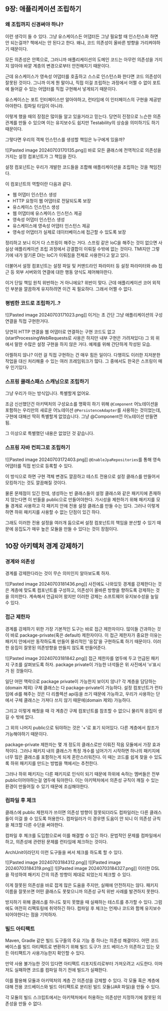 
## 9장: 애플리케이션 조립하기
### 왜 조립까지 신경써야 하나?
이런 생각이 들 수 있다. 그냥 유스케이스든 어댑터든 그냥 필요할 때 인스턴스화 하면 안 되는걸까?
책에서는 안 된다고 한다. 왜냐, 코드 의존성이 올바른 방향을 가리켜야하기 때문이다.

모든 의존성은 안쪽으로, 그러니까 애플리케이션의 도메인 코드는 아무런 의존성을 가지지 않아야 바깥 계층의 변경으로부터 안전해지기 때문이다.

근데 유스케이스가 영속성 어댑터를 호출하고 스스로 인스턴스화 한다면 코드 의존성이 잘못된 것이다.
그니까 이게 뭔 말이냐, 직접 이걸 조립하는 과정에서 어쩔 수 없이 포트에 들어갈 수 있는 어댑터를 직접 구현해서 넣게되기 때문이다.

유스케이스는 포트 인터페이스만 알아야하고, 런타임에 이 인터페이스의 구현을 제공받아야한다. 컴파일 타임이 아니라.

이렇게 했을 때의 장점은 많이들 알고 있을거라고 믿는다. 당연히 진정으로 느슨한 의존관계를 만들 수 있으며 이는 유지보수도 쉽지만 Testability의 상승을 의미하기도 하기 때문이다.

그렇다면 우리의 객체 인스턴스를 생성할 책임은 누구에게 있을까? 

![[Pasted image 20240703170135.png]]
바로 모든 클래스에 전역적으로 의존성을 가지는 설정 컴포넌트가 그 책임을 진다.

설정 컴포넌트는 우리가 개발한 코드들을 조합해 애플리케이션을 조립하는 것을 책임진다.

이 컴포넌트의 역할이란 다음과 같다.
- 웹 어댑터 인스턴스 생성
- HTTP 요청이 웹 어댑터로 전달되도록 보장
- 유스케이스 인스턴스 생성
- 웹 어댑터에 유스케이스 인스턴스 제공
- 영속성 어댑터 인스턴스 생성
- 유스케이스에 영속성 어댑터 인스턴스 제공
- 영속성 어댑터가 실제로 데이터베이스에 접근할 수 있도록 보장

정리하고 보니 이거 다 스프링이 해주는 거다. 스프링 같은 IoC을 해주는 것이 없으면 사실상 애플리케이션 조립 과정에서 강결합이 이뤄질 수밖에 없는 것이다. TMI지만 그렇기에 내가 알기론 DI는 IoC가 이뤄짐을 전제로 사용한다고 알고 있다.

더불어서 설정 컴포넌트는 설정 파일 및 커맨드라인 파라미터 등 설정 파라미터와 db 접근 등 외부 서버와의 연결에 대한 행동 양식도 제어해야한다.

이거 단일 책임 원칙 위반하는 거 아니에요? 위반이 맞다. 근데 애플리케이션 코어 외적인 부분을 깔끔하게 유지하려면 이건 꼭 필요하다. 그래서 어쩔 수 없다.

### 평범한 코드로 조립하기..?
![[Pasted image 20240703171023.png]]
이거는 초 간단 그냥 애플리케이션의 구성 연결을 직접 구현한거다. 

당연히 HTTP 연결을 웹 어댑터로 연결하는 구현 코드도 없고(startProcessingWebRequests로 사용은 하지만 내부 구현은 가려져있다) 그 외 위에서 말한 수많은 설정 구현을 하지 않은 거다. 예제를 위해 간단하게 작성된 모습.

아찔하지 않나? 이런 걸 직접 구현하는 건 매우 힘든 일이다. 다행히도 이러한 지저분한 작업을 대신 처리해줄 수 있는 여러 프레임워크가 많다. 그 중에서도 한국은 스프링이 매우 인기있다.

### 스프링 클래스패스 스캐닝으로 조립하기
그냥 우리가 아는 방식입니다. 특별할게 없어요.

조금 신선했던건 아키텍처의 구성요소를 명확히 하기 위해 `@Component` 어노테이션을 포함하는 우리만의 새로운 어노테이션 `@PersistenceAdapter`를 사용하는 것이었는데, 구현에 대해선 딱히 특별할게 없었습니다. 그냥 @Component낀 어노테이션 만들면 됨.

그 이상으로 특별했던 내용은 없었던 것 같습니다.

### 스프링 자바 컨피그로 조립하기
![[Pasted image 20240703172403.png]]
`@EnableJpaRepositories`를 통해 영속 어댑터를 직접 빈으로 등록할 수 있다.

이 방식으로 하면 구현 객체 변경도 깔끔하고 테스트 전용으로 설정 클래스를 만들어서 모킹하기는 것도 깔끔해질 것이다.

물론 문제점이 있긴 한데, 생성하는 빈 클래스들이 설정 클래스와 같은 패키지에 존재하지 않는다면 이 빈들을 public으로 만들어야한다. 가시성을 제한하기 위해 패키지를 모듈 경계로 사용하고 각 패키지 안에 전용 설정 클래스를 만들 수는 있다. 그러나 이렇게 하면 하위 패키지를 사용할 수 없는 단점이 있긴 하다.

그래도 이러한 전용 설정을 여러개 둠으로써 설정 컴포넌트의 책임을 분산할 수 있기 때문에 응집도가 매우 높은 모듈을 만들 수 있다는 것이 장점이다.

## 10장 아키텍처 경계 강제하기
### 경계와 의존성
경계를 강제한다라는 것이 무슨 의미인지 알아보도록 하자.

![[Pasted image 20240703181436.png]]
사진에도 나와있듯 경계를 강제한다는 것은 계층에 맞도록 컴포넌트를 구성하고, 의존성이 올바른 방향을 향하도록 강제하는 것을 의미한다. 계속해서 언급되어 왔지만 이러한 강제는 소프트웨어 유지보수성을 높일 수 있다.

### 접근 제한자
경계를 강제하기 위한 가장 기본적인 도구는 바로 접근 제한자이다.
많이들 간과하는 것이 바로 package-private(혹은 default) 제한자이다.
이 접근 제한자가 중요한 이유는 패키지 안에서만 동작하도록 만들어 물리적인 '응집'을 구현하도록 하기 때문이다. 이러한 응집이 잘못된 의존방향을 만들지 않도록 만들어준다.

![[Pasted image 20240703181842.png]]
접근 제한자를 염두에 두고 언급된 패키지 구조를 살펴보도록 하자.
package private이 가능한 녀석들은 위 사진에서 'o'표시가 된 것들이다.

일단 어떤 맥락으로 package private이 가능한지 보이지 않나? 각 계층을 담당하는(domain 제외) 구체 클래스는 다 package-private이 가능하다. 설정 컴포넌트가 런타임에 di를 해주는 것은 다 리플렉션 api등을 쓰기 때문에 가능하고, 우리가 사용하는 단에서 구체 클래스는 가져다 쓰지 않기 때문에(domain 제외) 가능하다.

그리고 이렇게 해줬을 때 각 계층간 구체 컴포넌트를 참조할 수 없으니 물리적 응집이 생길 수 밖에 없다.

그 외의 나머지 public으로 둬야하는 것은 '+'로 표기 되어있다. 다른 계층에서 참조가 가능해야하기 때문이다.

package-private 제한자는 몇 개 정도의 클래스로만 이뤄진 작음 모듈에서 가장 효과적이다. 그러나 패키지 내의 클래스가 특정 개수를 넘어가기 시작하면 하나의 패키지에 너무 많은 클래스를 포함하는게 되게 혼란스러워진다. 이 때는 코드를 쉽게 찾을 수 있도록 하위 패키지를 만드는 방법을 책에서는 추천한다.

그러나 하위 패키지는 다른 패키지로 인식이 되기 때문에 하위에 속하는 멤버들은 전부 public이어야하는걸 염두에 둬야한다. 이는 아키텍처에서 의존성 규칙이 깨질 수 있는 환경이 만들어질 수 있기 때문에 조심해야한다.

### 컴파일 후 체크
클래스에 public 제한자가 쓰이면 의존성 방향이 잘못되더라도 컴파일러는 다른 클래스들이 이걸 쓸 수 있도록 허용한다. 컴파일러가 이 경우엔 도움이 안 되니 이 의존성 규칙을 체크할 다른 수단을 써야한다.

컴파일 후 체크를 도입함으로써 이를 해결할 수 있긴 하다. 문법적인 문제를 컴파일에서 하고, 의존성에 관련된 문제를 런타임에 체크하는 것이다.

ArchUnit이라던지 이런 도구들을 써서 체크를 하도록 할 수 있다.

![[Pasted image 20240703184312.png]]
![[Pasted image 20240703184319.png]]
![[Pasted image 20240703184327.png]]
이러한 DSL을 작성하여 패키지 간의 의존 방향이 제대로 되었는지 체크할 수 있다.

이게 잘못된 의존성을 바로 잡게 많은 도움을 주지만, 실패에 안전하지는 않다. 패키지 이름을 잘못쓰면 어떤 클래스도 못찾으니까 의존성 규칙 위반 사례를 발견하지 못한다.

방지하기 위해 클래스를 하나도 찾지 못했을 때 실패하는 테스트를 추가할 수 있다. 그럼에도 여전히 리팩토링에 취약하긴 하다. 컴파일 후 체크는 언제나 코드와 함께 유지보수 되어야한다는 점을 기억하자.

### 빌드 아티팩트
Maven, Gradle 같은 빌드 도구들의 주요 기능 중 하나는 의존성 해결이다. 어떤 코드 베이스를 빌드 아티팩트로 변환하기 위해 빌드 도구가 코드 베이스가 의존하고 있는 모든 아티팩트가 사용가능한지 확인할 수 있다.

만약 사용 불가능한 것이 있다면 아티팩트 리포지토리로부터 가져오려고 시도한다. 이마저도 실패하면 코드를 컴파일 하기 전에 빌드가 실패한다.

이를 활용해 모듈과 아키텍처의 계층 간 의존성을 강제할 수 있다. 각 모듈 혹은 계층에 대해 전용 코드베이스와 빌드 아티팩트로 분리된 빌드 모듈(JAR 파일)을 만들 수 있다.

각 모듈의 빌드 스크립트에서는 아키텍처에서 허용하는 의존성만 지정하기에 잘못된 의존성을 만들 수 없다.